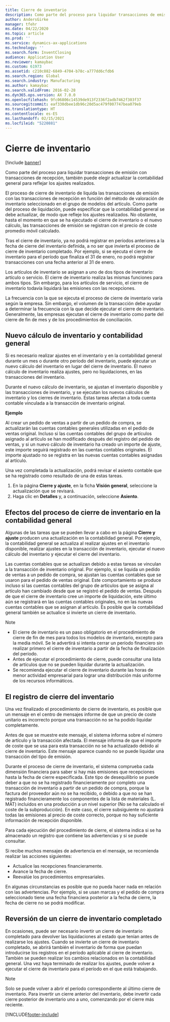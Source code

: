 ```yaml
---
title: Cierre de inventario
description: Como parte del proceso para liquidar transacciones de emisión con transacciones de recepción, también puede elegir actualizar la contabilidad general para reflejar los ajustes realizados.
author: AndersGirke
manager: tfehr
ms.date: 04/22/2020
ms.topic: article
ms.prod: ''
ms.service: dynamics-ax-applications
ms.technology: ''
ms.search.form: InventClosing
audience: Application User
ms.reviewer: kamaybac
ms.custom: 61973
ms.assetid: c210c882-6849-4704-b78c-a777dd6cfdb6
ms.search.region: Global
ms.search.industry: Manufacturing
ms.author: kamaybac
ms.search.validFrom: 2016-02-28
ms.dyn365.ops.version: AX 7.0.0
ms.openlocfilehash: 9fc06806c14539de913f2336f2adb7462f303f37
ms.sourcegitcommit: eaf330dbee1db96c20d5ac479f007747bea079eb
ms.translationtype: HT
ms.contentlocale: es-ES
ms.lasthandoff: 02/15/2021
ms.locfileid: "5220881"
---
```

# <a name="inventory-close"></a>Cierre de inventario

[!include [banner](../includes/banner.md)]

Como parte del proceso para liquidar transacciones de emisión con transacciones de recepción, también puede elegir actualizar la contabilidad general para reflejar los ajustes realizados.

El proceso de cierre de inventario de liquida las transacciones de emisión con las transacciones de recepción en función del método de valoración de inventario seleccionado en el grupo de modelos del artículo. Como parte del proceso de liquidación, puede especificar que la contabilidad general se debe actualizar, de modo que refleje los ajustes realizados. No obstante, hasta el momento en que se ha ejecutado el cierre de inventario o el nuevo cálculo, las transacciones de emisión se registran con el precio de coste promedio móvil calculado. 

Tras el cierre de inventario, ya no podrá registrar en períodos anteriores a la fecha de cierre del inventario definida, a no ser que invierta el proceso de cierre de inventario completado. Por ejemplo, si se ejecuta el cierre de inventario para el período que finaliza el 31 de enero, no podrá registrar transacciones con una fecha anterior al 31 de enero. 

Los artículos de inventario se asignan a uno de dos tipos de inventario: artículo o servicio. El cierre de inventario realiza las mismas funciones para ambos tipos. Sin embargo, para los artículos de servicio, el cierre de inventario todavía liquidará las emisiones con las recepciones. 

La frecuencia con la que se ejecuta el proceso de cierre de inventario varía según la empresa. Sin embargo, el volumen de la transacción debe ayudar a determinar la frecuencia con la que decide ejecutar el cierre de inventario. Generalmente, las empresas ejecutan el cierre de inventario como parte del cierre de fin de mes y de los procedimientos de conciliación.

## <a name="inventory-recalculation-and-the-general-ledger"></a>Nuevo cálculo de inventario y contabilidad general
Si es necesario realizar ajustes en el inventario y en la contabilidad general durante un mes o durante otro período del inventario, puede ejecutar un nuevo cálculo del inventario en lugar del cierre de inventario. El nuevo cálculo de inventario realiza ajustes, pero no liquidaciones, en las transacciones del inventario. 

Durante el nuevo cálculo de inventario, se ajustan el inventario disponible y las transacciones de inventario, y se ejecutan los nuevos cálculos de inventario y los cierres de inventario. Estas tareas afectan a toda cuenta contable vinculada a la transacción de inventario original. 

**Ejemplo** 

Al crear un pedido de ventas a partir de un pedido de compra, se actualizarán las cuentas contables generales utilizadas en el pedido de ventas original. Incluso si las cuentas contables del grupo de artículos asignado al artículo se han modificado después del registro del pedido de ventas, y si un nuevo cálculo de inventario ha creado un importe de ajuste, este importe seguirá registrado en las cuentas contables originales. El importe ajustado no se registra en las nuevas cuentas contables asignadas al artículo. 

Una vez completada la actualización, podrá revisar el asiento contable que se ha registrado como resultado de una de estas tareas.

1.  En la página **Cierre y ajuste**, en la ficha **Visión general**, seleccione la actualización que se revisará.
2.  Haga clic en **Detalles** y, a continuación, seleccione **Asiento**.

## <a name="effects-of-the-inventory-close-process-on-the-general-ledger"></a>Efectos del proceso de cierre de inventario en la contabilidad general
Algunas de las tareas que se pueden llevar a cabo en la página **Cierre y ajuste** producen una actualización en la contabilidad general. Por ejemplo, la contabilidad general se actualiza al realizar ajustes en el inventario disponible, realizar ajustes en la transacción de inventario, ejecutar el nuevo cálculo del inventario y ejecutar el cierre del inventario. 

Las cuentas contables que se actualizan debido a estas tareas se vinculan a la transacción de inventario original. Por ejemplo, si se liquida un pedido de ventas a un pedido de compra, se ajustan las cuentas contables que se usaron para el pedido de ventas original. Este comportamiento se produce incluso si las cuentas contables del grupo de artículos que se asigna al artículo han cambiado desde que se registró el pedido de ventas. Después de que el cierre de inventario cree un importe de liquidación, este último aún se registrará en las cuentas contables originales, no en las nuevas cuentas contables que se asignan al artículo. Es posible que la contabilidad general también se actualice si invierte un cierre de inventario. 

> [!NOTE] 
> - El cierre de inventario es un paso obligatorio en el procedimiento de cierre de fin de mes para todos los modelos de inventario, excepto para la media móvil.  Se le advertirá si intenta cerrar un período financiero sin realizar primero el cierre de inventario a partir de la fecha de finalización del período.
> - Antes de ejecutar el procedimiento de cierre, puede consultar una lista de artículos que no se pueden liquidar durante la actualización.
> - Se recomienda ejecutar el cierre de inventario durante las horas de menor actividad empresarial para lograr una distribución más uniforme de los recursos informáticos.

## <a name="the-inventory-close-log"></a> El registro de cierre del inventario
Una vez finalizado el procedimiento de cierre de inventario, es posible que un mensaje en el centro de mensajes informe de que un precio de coste unitario es incorrecto porque una transacción no se ha podido liquidar completamente. 

Antes de que se muestre este mensaje, el sistema informa sobre el número de artículo y la transacción afectada. El mensaje informa de que el importe de coste que se usa para esta transacción no se ha actualizado debido al cierre de inventario. Este mensaje aparece cuando no se puede liquidar una transacción del tipo de emisión. 

Durante el proceso de cierre de inventario, el sistema comprueba cada dimensión financiera para saber si hay más emisiones que recepciones hasta la fecha de cierre especificada. Este tipo de desequilibrio se puede deber a que no se ha registrado financieramente por completo una transacción de inventario a partir de un pedido de compra, porque la factura del proveedor aún no se ha recibido, o debido a que no se han registrado financieramente los componentes de la lista de materiales (L. MAT) incluidos en una producción a un nivel superior (No se ha calculado el coste de la subproducción). En este caso, el cierre subsiguiente no ajustará todas las emisiones al precio de coste correcto, porque no hay suficiente información de recepción disponible. 

Para cada ejecución del procedimiento de cierre, el sistema indica si se ha almacenado un registro que contiene las advertencias y si se puede consultar. 

Si recibe muchos mensajes de advertencia en el mensaje, se recomienda realizar las acciones siguientes:

-   Actualice las recepciones financieramente.
-   Avance la fecha de cierre.
-   Reevalúe los procedimientos empresariales.

En algunas circunstancias es posible que no pueda hacer nada en relación con las advertencias. Por ejemplo, si se usan marcas y el pedido de compra seleccionado tiene una fecha financiera posterior a la fecha de cierre, la fecha de cierre no se podrá modificar.

## <a name="reversing-a-completed-inventory-close"></a>Reversión de un cierre de inventario completado
En ocasiones, puede ser necesario invertir un cierre de inventario completado para devolver las liquidaciones al estado que tenían antes de realizarse los ajustes. Cuando se invierte un cierre de inventario completado, se abrirá también el inventario de forma que puedan introducirse los registros en el período aplicable al cierre de inventario. También se pueden realizar los cambios relacionados en la contabilidad general. Una vez haya terminado de realizar los ajustes, puede volver a ejecutar el cierre de inventario para el período en el que está trabajando. 

> [!NOTE] 
> Solo se puede volver a abrir el período correspondiente al último cierre de inventario. Para invertir un cierre anterior del inventario, debe invertir cada cierre posterior de inventario uno a uno, comenzando por el cierre más reciente.



[!INCLUDE[footer-include](../../includes/footer-banner.md)]
